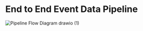 # End to End Event Data Pipeline
![Pipeline Flow Diagram drawio (1)](https://github.com/damahindra/End2EndEventDataPipeline/assets/105963394/934a07e5-196f-4761-bccf-1a7413b75b91)
